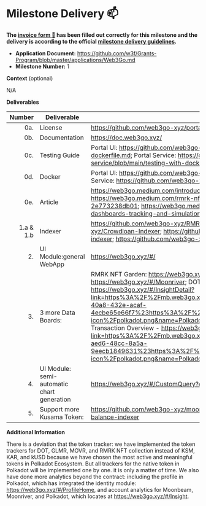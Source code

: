 # Milestone Delivery :mailbox:


**The [invoice form :pencil:](https://docs.google.com/forms/d/e/1FAIpQLSfmNYaoCgrxyhzgoKQ0ynQvnNRoTmgApz9NrMp-hd8mhIiO0A/viewform) has been filled out correctly for this milestone and the delivery is according to the official [milestone delivery guidelines](https://github.com/w3f/Grants-Program/blob/master/docs/milestone-deliverables-guidelines.md).**  

* **Application Document:** https://github.com/w3f/Grants-Program/blob/master/applications/Web3Go.md
* **Milestone Number:**  1

**Context** (optional)

N/A


**Deliverables**

| Number | Deliverable | Link | Notes |
| -----: | ----------- | ------------- | ------------- |
| 0a. | License | https://github.com/web3go-xyz/portal-ui/blob/main/LICENSE | ... |
| 0b. | Documentation | https://doc.web3go.xyz/ | ... |
| 0c. | Testing Guide | Portal UI: https://github.com/web3go-xyz/portal-ui/blob/main/testing-with-dockerfile.md; Portal Service: https://github.com/web3go-xyz/portal-service/blob/main/testing-with-dockerfile.md | ... |
| 0d. | Docker | Portal UI: https://github.com/web3go-xyz/portal-ui/blob/main/Dockerfile; Portal Service: https://github.com/web3go-xyz/portal-service/blob/main/Dockerfile | ... |
| 0e. | Article | https://web3go.medium.com/introducing-web3go-fcf5f1880a72; https://web3go.medium.com/rmrk-nft-garden-dashboard-introduction-2e773238db01; https://web3go.medium.com/moonbeam-moonriver-staking-dashboards-tracking-and-simulation-14fcc6f7024e | ... |
| 1.a & 1.b | Indexer| https://github.com/web3go-xyz/RMRK-Indexer; https://github.com/web3go-xyz/Crowdloan-Indexer; https://github.com/web3go-xyz/moonbeam-balance-indexer; https://github.com/web3go-xyz/polkadot-balance-indexer  | ... |
| 2. | UI Module:general WebApp| https://web3go.xyz/#/ | ... | 
| 3. | 3 more Data Boards:| RMRK NFT Garden: https://web3go.xyz/#/NFTProfiler; Moonriver Staking: https://web3go.xyz/#/Moonriver; DOT Token God Mod: 1. Account Overview - https://web3go.xyz/#/InsightDetail?link=https%3A%2F%2Fmb.web3go.xyz%2Fpublic%2Fdashboard%2Fe3756838-40a8-432e-acaf-4ecbe65e66f7%23https%3A%2F%2Fweb3go.xyz%2Fstatic%2Fparachain-icon%2Fpolkadot.png&name=Polkadot%20Transaction%20Overview, 2. Transaction Overview - https://web3go.xyz/#/InsightDetail?link=https%3A%2F%2Fmb.web3go.xyz%2Fpublic%2Fdashboard%2F95a9ce20-aed6-48cc-8a5a-9eecb1849631%23https%3A%2F%2Fweb3go.xyz%2Fstatic%2Fparachain-icon%2Fpolkadot.png&name=Polkadot%20Account%20Overview ; | ... |
| 4. | UI Module: semi-automatic chart generation| https://web3go.xyz/#/CustomQuery?editSupport=true | ... |
| 5. | Support more Kusama Token:|  https://github.com/web3go-xyz/moonbeam-balance-indexer/tree/moonriver-balance-indexer  | ... |

**Additional Information**

There is a deviation that the token tracker: we have implemented the token trackers for DOT, GLMR, MOVR, and RMRK NFT collection instead of KSM, KAR, and kUSD because we have chosen the most active and meaningful tokens in Polkadot Ecosystem. But all trackers for the native token in Polkadot will be implemented one by one.  it is only a matter of time.  We also have done more analytics beyond the contract: including the profile in Polkadot, which has integrated the identity module: https://web3go.xyz/#/ProfileHome,  and account analytics for Moonbeam, Moonriver, and Polkadot, which locates at https://web3go.xyz/#/Insight. 
